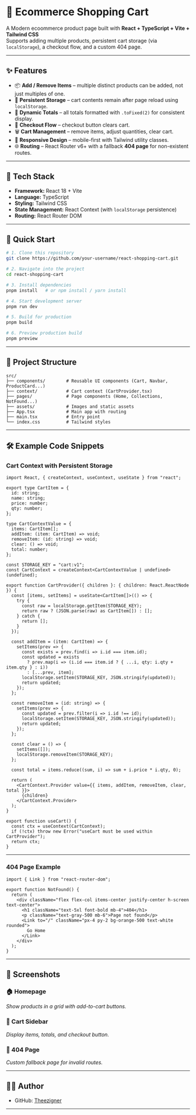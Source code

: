 # 🛒 Ecommerce Shopping Cart

A Modern ecoommerce product page built with **React + TypeScript + Vite + Tailwind CSS**   
Supports adding multiple products, persistent cart storage (via `localStorage`), a checkout flow, and a custom 404 page.

---

## ✨ Features

- 📦 **Add / Remove Items** – multiple distinct products can be added, not just multiples of one.
- 🔄 **Persistent Storage** – cart contents remain after page reload using `localStorage`.
- 🧮 **Dynamic Totals** – all totals formatted with `.toFixed(2)` for consistent display.
- 🧾 **Checkout Flow** – checkout button clears cart.
- 🗑️ **Cart Management** – remove items, adjust quantities, clear cart.
- 📱 **Responsive Design** – mobile-first with Tailwind utility classes.
- 🌐 **Routing** – React Router v6+ with a fallback **404 page** for non-existent routes.

---

## 🧰 Tech Stack

- **Framework:** React 18 + Vite  
- **Language:** TypeScript  
- **Styling:** Tailwind CSS  
- **State Management:** React Context (with `localStorage` persistence)  
- **Routing:** React Router DOM  

---

## 🚀 Quick Start

```bash
# 1. Clone this repository
git clone https://github.com/your-username/react-shopping-cart.git

# 2. Navigate into the project
cd react-shopping-cart

# 3. Install dependencies
pnpm install   # or npm install / yarn install

# 4. Start development server
pnpm run dev

# 5. Build for production
pnpm build

# 6. Preview production build
pnpm preview
```

---

## 📂 Project Structure

```plaintext
src/
├── components/        # Reusable UI components (Cart, Navbar, ProductCard...)
├── context/           # Cart context (CartProvider.tsx)
├── pages/             # Page components (Home, Collections, NotFound...)
├── assets/            # Images and static assets
├── App.tsx            # Main app with routing
├── main.tsx           # Entry point
└── index.css          # Tailwind styles
```

---

## 🛠️ Example Code Snippets

### Cart Context with Persistent Storage

```tsx
import React, { createContext, useContext, useState } from "react";

export type CartItem = {
  id: string;
  name: string;
  price: number;
  qty: number;
};

type CartContextValue = {
  items: CartItem[];
  addItem: (item: CartItem) => void;
  removeItem: (id: string) => void;
  clear: () => void;
  total: number;
};

const STORAGE_KEY = "cart:v1";
const CartContext = createContext<CartContextValue | undefined>(undefined);

export function CartProvider({ children }: { children: React.ReactNode }) {
  const [items, setItems] = useState<CartItem[]>(() => {
    try {
      const raw = localStorage.getItem(STORAGE_KEY);
      return raw ? (JSON.parse(raw) as CartItem[]) : [];
    } catch {
      return [];
    }
  });

  const addItem = (item: CartItem) => {
    setItems(prev => {
      const exists = prev.find(i => i.id === item.id);
      const updated = exists
        ? prev.map(i => (i.id === item.id ? { ...i, qty: i.qty + item.qty } : i))
        : [...prev, item];
      localStorage.setItem(STORAGE_KEY, JSON.stringify(updated));
      return updated;
    });
  };

  const removeItem = (id: string) => {
    setItems(prev => {
      const updated = prev.filter(i => i.id !== id);
      localStorage.setItem(STORAGE_KEY, JSON.stringify(updated));
      return updated;
    });
  };

  const clear = () => {
    setItems([]);
    localStorage.removeItem(STORAGE_KEY);
  };

  const total = items.reduce((sum, i) => sum + i.price * i.qty, 0);

  return (
    <CartContext.Provider value={{ items, addItem, removeItem, clear, total }}>
      {children}
    </CartContext.Provider>
  );
}

export function useCart() {
  const ctx = useContext(CartContext);
  if (!ctx) throw new Error("useCart must be used within CartProvider");
  return ctx;
}
```

---

### 404 Page Example

```tsx
import { Link } from "react-router-dom";

export function NotFound() {
  return (
    <div className="flex flex-col items-center justify-center h-screen text-center">
      <h1 className="text-5xl font-bold mb-4">404</h1>
      <p className="text-gray-500 mb-6">Page not found</p>
      <Link to="/" className="px-4 py-2 bg-orange-500 text-white rounded">
        Go Home
      </Link>
    </div>
  );
}
```

---

## 📸 Screenshots

### 🏠 Homepage
_Show products in a grid with add-to-cart buttons._

### 🛒 Cart Sidebar
_Display items, totals, and checkout button._

### 🚫 404 Page
_Custom fallback page for invalid routes._

---

## 🧑‍💻 Author

- GitHub: [Theezigner](https://github.com/Theezigner)

---


